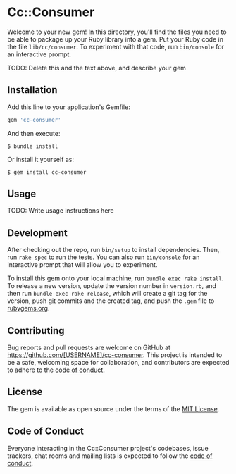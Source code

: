 # Cc::Consumer

Welcome to your new gem! In this directory, you'll find the files you need to be able to package up your Ruby library into a gem. Put your Ruby code in the file `lib/cc/consumer`. To experiment with that code, run `bin/console` for an interactive prompt.

TODO: Delete this and the text above, and describe your gem

## Installation

Add this line to your application's Gemfile:

```ruby
gem 'cc-consumer'
```

And then execute:

    $ bundle install

Or install it yourself as:

    $ gem install cc-consumer

## Usage

TODO: Write usage instructions here

## Development

After checking out the repo, run `bin/setup` to install dependencies. Then, run `rake spec` to run the tests. You can also run `bin/console` for an interactive prompt that will allow you to experiment.

To install this gem onto your local machine, run `bundle exec rake install`. To release a new version, update the version number in `version.rb`, and then run `bundle exec rake release`, which will create a git tag for the version, push git commits and the created tag, and push the `.gem` file to [rubygems.org](https://rubygems.org).

## Contributing

Bug reports and pull requests are welcome on GitHub at https://github.com/[USERNAME]/cc-consumer. This project is intended to be a safe, welcoming space for collaboration, and contributors are expected to adhere to the [code of conduct](https://github.com/[USERNAME]/cc-consumer/blob/master/CODE_OF_CONDUCT.md).

## License

The gem is available as open source under the terms of the [MIT License](https://opensource.org/licenses/MIT).

## Code of Conduct

Everyone interacting in the Cc::Consumer project's codebases, issue trackers, chat rooms and mailing lists is expected to follow the [code of conduct](https://github.com/[USERNAME]/cc-consumer/blob/master/CODE_OF_CONDUCT.md).

